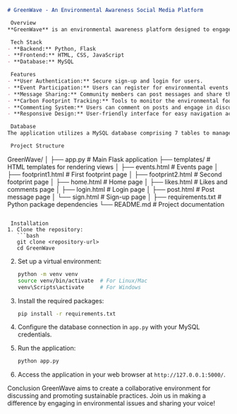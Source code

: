 ```markdown
# GreenWave - An Environmental Awareness Social Media Platform

 Overview
**GreenWave** is an environmental awareness platform designed to engage communities in discussions about sustainability and ecological practices. It enables users to participate in events, share messages, and track their carbon footprints. This project serves as a social media platform focusing on environmental issues, aiming to promote awareness and inspire sustainable practices.

 Tech Stack
- **Backend:** Python, Flask
- **Frontend:** HTML, CSS, JavaScript
- **Database:** MySQL

 Features
- **User Authentication:** Secure sign-up and login for users.
- **Event Participation:** Users can register for environmental events and activities.
- **Message Sharing:** Community members can post messages and share their thoughts on environmental issues.
- **Carbon Footprint Tracking:** Tools to monitor the environmental footprint of various countries.
- **Commenting System:** Users can comment on posts and engage in discussions.
- **Responsive Design:** User-friendly interface for easy navigation across devices.

 Database
The application utilizes a MySQL database comprising 7 tables to manage user data, event registrations, posts, comments, and carbon footprint information.

 Project Structure
```
GreenWave/
│
├── app.py                      # Main Flask application
├── templates/                  # HTML templates for rendering views
│   ├── events.html             # Events page
│   ├── footprint1.html         # First footprint page
│   ├── footprint2.html         # Second footprint page
│   ├── home.html               # Home page
│   ├── likes.html              # Likes and comments page
│   ├── login.html              # Login page
│   ├── post.html               # Post message page
│   └── sign.html               # Sign-up page
│
├── requirements.txt            # Python package dependencies
└── README.md                   # Project documentation
```

 Installation
1. Clone the repository:
   ```bash
   git clone <repository-url>
   cd GreenWave
   ```

2. Set up a virtual environment:
   ```bash
   python -m venv venv
   source venv/bin/activate  # For Linux/Mac
   venv\Scripts\activate     # For Windows
   ```

3. Install the required packages:
   ```bash
   pip install -r requirements.txt
   ```

4. Configure the database connection in `app.py` with your MySQL credentials.

5. Run the application:
   ```bash
   python app.py
   ```

6. Access the application in your web browser at `http://127.0.0.1:5000/`.

 Conclusion
GreenWave aims to create a collaborative environment for discussing and promoting sustainable practices. Join us in making a difference by engaging in environmental issues and sharing your voice!

